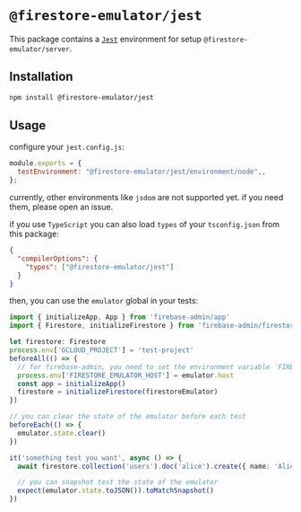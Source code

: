 # `@firestore-emulator/jest`

This package contains a [`Jest`](https://jestjs.io/) environment for setup `@firestore-emulator/server`.

## Installation

```sh
npm install @firestore-emulator/jest
```

## Usage

configure your `jest.config.js`:

```js
module.exports = {
  testEnvironment: "@firestore-emulator/jest/environment/node",,
};
```

currently, other environments like `jsdom` are not supported yet.
if you need them, please open an issue.

if you use `TypeScript` you can also load `types` of your `tsconfig.json` from this package:

```json
{
  "compilerOptions": {
    "types": ["@firestore-emulator/jest"]
  }
}
```

then, you can use the `emulator` global in your tests:

```ts
import { initializeApp, App } from 'firebase-admin/app'
import { Firestore, initializeFirestore } from 'firebase-admin/firestore'

let firestore: Firestore
process.env['GCLOUD_PROJECT'] = 'test-project'
beforeAll(() => {
  // for firebase-admin, you need to set the environment variable `FIRESTORE_EMULATOR_HOST`
  process.env['FIRESTORE_EMULATOR_HOST'] = emulator.host
  const app = initializeApp()
  firestore = initializeFirestore(firestoreEmulator)
})

// you can clear the state of the emulator before each test
beforeEach(() => {
  emulator.state.clear()
})

it('something test you want', async () => {
  await firestore.collection('users').doc('alice').create({ name: 'Alice' })

  // you can snapshot test the state of the emulator
  expect(emulator.state.toJSON()).toMatchSnapshot()
})
```

